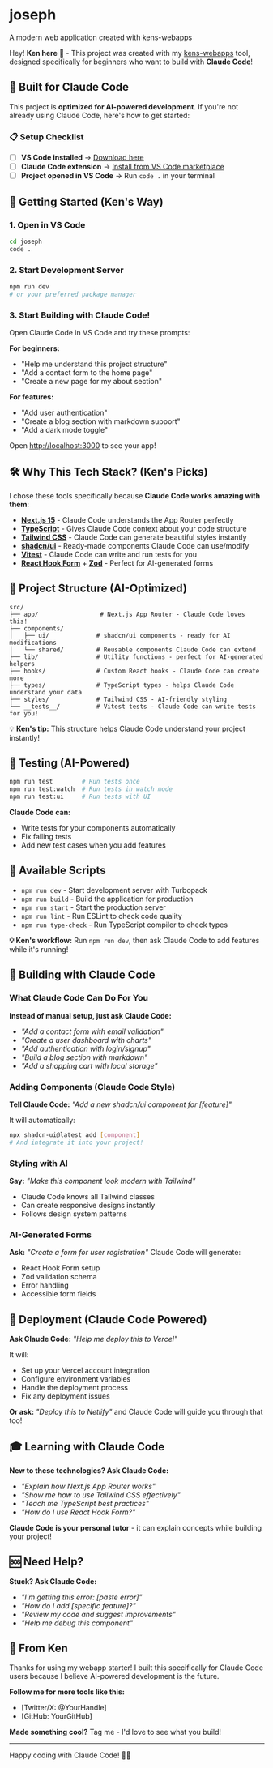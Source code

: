 # joseph

A modern web application created with kens-webapps

Hey! **Ken here** 👋 - This project was created with my [kens-webapps](https://www.npmjs.com/package/kens-webapps) tool, designed specifically for beginners who want to build with **Claude Code**!

## 🤖 Built for Claude Code

This project is **optimized for AI-powered development**. If you're not already using Claude Code, here's how to get started:

### 📋 Setup Checklist
- [ ] **VS Code installed** → [Download here](https://code.visualstudio.com/)
- [ ] **Claude Code extension** → [Install from VS Code marketplace](https://marketplace.visualstudio.com/items?itemName=Anthropic.claude-dev)
- [ ] **Project opened in VS Code** → Run `code .` in your terminal

## 🚀 Getting Started (Ken's Way)

### 1. Open in VS Code
```bash
cd joseph
code .
```

### 2. Start Development Server
```bash
npm run dev
# or your preferred package manager
```

### 3. Start Building with Claude Code!
Open Claude Code in VS Code and try these prompts:

**For beginners:**
- "Help me understand this project structure"
- "Add a contact form to the home page"
- "Create a new page for my about section"

**For features:**
- "Add user authentication"
- "Create a blog section with markdown support"
- "Add a dark mode toggle"

Open [http://localhost:3000](http://localhost:3000) to see your app!

## 🛠️ Why This Tech Stack? (Ken's Picks)

I chose these tools specifically because **Claude Code works amazing with them**:

- **[Next.js 15](https://nextjs.org/)** - Claude Code understands the App Router perfectly
- **[TypeScript](https://www.typescriptlang.org/)** - Gives Claude Code context about your code structure
- **[Tailwind CSS](https://tailwindcss.com/)** - Claude Code can generate beautiful styles instantly
- **[shadcn/ui](https://ui.shadcn.com/)** - Ready-made components Claude Code can use/modify
- **[Vitest](https://vitest.dev/)** - Claude Code can write and run tests for you
- **[React Hook Form](https://react-hook-form.com/)** + **[Zod](https://zod.dev/)** - Perfect for AI-generated forms

## 📁 Project Structure (AI-Optimized)

```
src/
├── app/                 # Next.js App Router - Claude Code loves this!
├── components/
│   ├── ui/             # shadcn/ui components - ready for AI modifications
│   └── shared/         # Reusable components Claude Code can extend
├── lib/                # Utility functions - perfect for AI-generated helpers
├── hooks/              # Custom React hooks - Claude Code can create more
├── types/              # TypeScript types - helps Claude Code understand your data
├── styles/             # Tailwind CSS - AI-friendly styling
└── __tests__/          # Vitest tests - Claude Code can write tests for you!
```

💡 **Ken's tip:** This structure helps Claude Code understand your project instantly!

## 🧪 Testing (AI-Powered)

```bash
npm run test        # Run tests once
npm run test:watch  # Run tests in watch mode
npm run test:ui     # Run tests with UI
```

**Claude Code can:**
- Write tests for your components automatically
- Fix failing tests
- Add new test cases when you add features

## 📝 Available Scripts

- `npm run dev` - Start development server with Turbopack
- `npm run build` - Build the application for production  
- `npm run start` - Start the production server
- `npm run lint` - Run ESLint to check code quality
- `npm run type-check` - Run TypeScript compiler to check types

**💡 Ken's workflow:** Run `npm run dev`, then ask Claude Code to add features while it's running!

## 🎨 Building with Claude Code

### What Claude Code Can Do For You

**Instead of manual setup, just ask Claude Code:**

- *"Add a contact form with email validation"*
- *"Create a user dashboard with charts"*  
- *"Add authentication with login/signup"*
- *"Build a blog section with markdown"*
- *"Add a shopping cart with local storage"*

### Adding Components (Claude Code Style)

**Tell Claude Code:** *"Add a new shadcn/ui component for [feature]"*

It will automatically:
```bash
npx shadcn-ui@latest add [component]
# And integrate it into your project!
```

### Styling with AI

**Say:** *"Make this component look modern with Tailwind"*
- Claude Code knows all Tailwind classes
- Can create responsive designs instantly
- Follows design system patterns

### AI-Generated Forms

**Ask:** *"Create a form for user registration"*
Claude Code will generate:
- React Hook Form setup
- Zod validation schema
- Error handling
- Accessible form fields

## 🚀 Deployment (Claude Code Powered)

**Ask Claude Code:** *"Help me deploy this to Vercel"*

It will:
- Set up your Vercel account integration
- Configure environment variables  
- Handle the deployment process
- Fix any deployment issues

**Or ask:** *"Deploy this to Netlify"* and Claude Code will guide you through that too!

## 🎓 Learning with Claude Code

**New to these technologies? Ask Claude Code:**

- *"Explain how Next.js App Router works"*
- *"Show me how to use Tailwind CSS effectively"*  
- *"Teach me TypeScript best practices"*
- *"How do I use React Hook Form?"*

**Claude Code is your personal tutor** - it can explain concepts while building your project!

## 🆘 Need Help?

**Stuck? Ask Claude Code:**
- *"I'm getting this error: [paste error]"*
- *"How do I add [specific feature]?"*
- *"Review my code and suggest improvements"*
- *"Help me debug this component"*

## 👋 From Ken

Thanks for using my webapp starter! I built this specifically for Claude Code users because I believe AI-powered development is the future.

**Follow me for more tools like this:**
- [Twitter/X: @YourHandle]
- [GitHub: YourGitHub]

**Made something cool?** Tag me - I'd love to see what you build!

---

Happy coding with Claude Code! 🤖✨